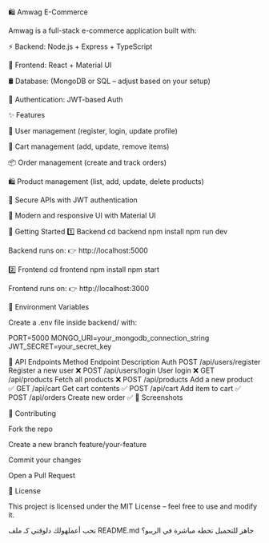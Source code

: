 🛍️ Amwag E-Commerce

Amwag is a full-stack e-commerce application built with:

⚡ Backend: Node.js + Express + TypeScript

🎨 Frontend: React + Material UI

🛢️ Database: (MongoDB or SQL – adjust based on your setup)

🔐 Authentication: JWT-based Auth

✨ Features

👤 User management (register, login, update profile)

🛒 Cart management (add, update, remove items)

📦 Order management (create and track orders)

🛍️ Product management (list, add, update, delete products)

🔐 Secure APIs with JWT authentication

🎨 Modern and responsive UI with Material UI



🚀 Getting Started
1️⃣ Backend
cd backend
npm install
npm run dev


Backend runs on:
👉 http://localhost:5000

2️⃣ Frontend
cd frontend
npm install
npm start


Frontend runs on:
👉 http://localhost:3000

🔑 Environment Variables

Create a .env file inside backend/ with:

PORT=5000
MONGO_URI=your_mongodb_connection_string
JWT_SECRET=your_secret_key

📌 API Endpoints
Method	Endpoint	Description	Auth
POST	/api/users/register	Register a new user	❌
POST	/api/users/login	User login	❌
GET	/api/products	Fetch all products	❌
POST	/api/products	Add a new product	✅
GET	/api/cart	Get cart contents	✅
POST	/api/cart	Add item to cart	✅
POST	/api/orders	Create new order	✅
📸 Screenshots

🤝 Contributing

Fork the repo

Create a new branch feature/your-feature

Commit your changes

Open a Pull Request

📜 License

This project is licensed under the MIT License – feel free to use and modify it.

تحب أعملهولك دلوقتي كـ ملف README.md جاهز للتحميل تحطه مباشرة في الريبو؟
